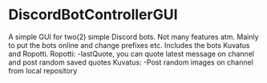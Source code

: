 # DiscordBotControllerGUI
A simple GUI for two(2) simple Discord bots. Not many features atm. 
Mainly to put the bots online and change prefixes etc.
Includes the bots Kuvatus and Ropotti. 
Ropotti:
-lastQuote, you can quote latest message on channel and post random saved quotes
Kuvatus:
-Post random images on channel from local repository
